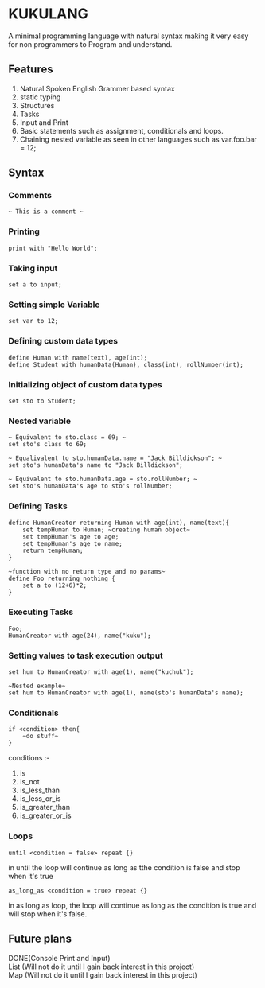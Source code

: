 # KUKULANG
A minimal programming language with natural syntax making it very easy for non programmers to Program and understand.

## Features
1. Natural Spoken English Grammer based syntax
2. static typing
3. Structures
4. Tasks
1. Input and Print
5. Basic statements such as assignment, conditionals and loops.
6. Chaining nested variable as seen in other languages such as var.foo.bar = 12;

## Syntax
### Comments
```
~ This is a comment ~
```
### Printing
```
print with "Hello World";
```
### Taking input
```
set a to input;
```
### Setting simple Variable
```
set var to 12;
```
### Defining custom data types
```
define Human with name(text), age(int);
define Student with humanData(Human), class(int), rollNumber(int);
```
### Initializing object of custom data types
```
set sto to Student;
```
### Nested variable
```
~ Equivalent to sto.class = 69; ~
set sto's class to 69;

~ Equalivalent to sto.humanData.name = "Jack Billdickson"; ~
set sto's humanData's name to "Jack Billdickson";

~ Equivalent to sto.humanData.age = sto.rollNumber; ~
set sto's humanData's age to sto's rollNumber;
```
### Defining Tasks
```
define HumanCreator returning Human with age(int), name(text){
	set tempHuman to Human; ~creating human object~
	set tempHuman's age to age;
	set tempHuman's age to name;
	return tempHuman;
}

~function with no return type and no params~
define Foo returning nothing {
	set a to (12+6)*2;
}
```
### Executing Tasks
```
Foo;
HumanCreator with age(24), name("kuku");
```
### Setting values to task execution output
```
set hum to HumanCreator with age(1), name("kuchuk");

~Nested example~
set hum to HumanCreator with age(1), name(sto's humanData's name);
```

### Conditionals
```
if <condition> then{
	~do stuff~
}
```
conditions :- <br>
1. is
1. is_not
1. is_less_than
1. is_less_or_is
1. is_greater_than
1. is_greater_or_is

### Loops
```
until <condition = false> repeat {}
```
in until the loop will continue as long as tthe condition is false and stop when it's true
```
as_long_as <condition = true> repeat {}
```
in as long as loop, the loop will continue as long as the condition is true and will stop when it's false.

## Future plans
DONE(Console Print and Input) <br>
List (Will not do it until I gain back interest in this project) <br>
Map (Will not do it until I gain back interest in this project) <br>
